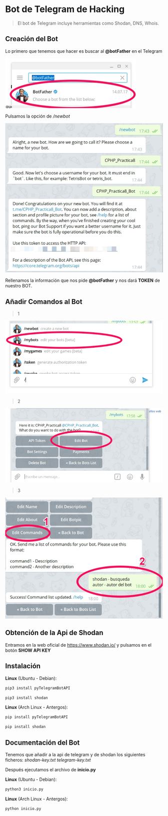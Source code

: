 # Bot de Telegram de Hacking
> El bot de Telegram incluye herramientas como Shodan, DNS, Whois.

## Creación del Bot

Lo primero que tenemos que hacer es buscar al **@botFather** en el Telegram

![/newbot](img/Telegram-1.jpg)

Pulsamos la opción de */newbot*

![/newbot](/img/Telegram-2.jpg)

Rellenamos la información que nos pide **@botFather** y nos dará **TOKEN** de nuestro BOT.

## Añadir Comandos al Bot

> 1

![/newbot](img/Telegram-3.jpg)

> 2

![/newbot](img/Telegram-4.jpg)

> 3

![/newbot](img/Telegram-5.jpg)

## Obtención de la Api de Shodan

Entramos en la web oficial de https://www.shodan.io/ y pulsamos en el botón **SHOW API KEY**

## Instalación

**Linux** (Ubuntu - Debian):

```sh
pip3 install pyTelegramBotAPI
```

```sh
pip3 install shodan
```

**Linux** (Arch Linux - Antergos):

```sh
pip install pyTelegramBotAPI
```

```sh
pip install shodan
```

## Documentación del Bot

Tenemos que añadir a la api de telegram y de shodan los siguientes ficheros:
*shodan-key.txt*
*telegram-key.txt*

Después ejecutamos el archivo de **inicio.py**

**Linux** (Ubuntu - Debian):

```sh
python3 inicio.py
```

**Linux** (Arch Linux - Antergos):

```sh
python inicio.py
```
